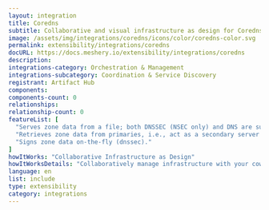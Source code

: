 ```yaml
---
layout: integration
title: Coredns
subtitle: Collaborative and visual infrastructure as design for Coredns
image: /assets/img/integrations/coredns/icons/color/coredns-color.svg
permalink: extensibility/integrations/coredns
docURL: https://docs.meshery.io/extensibility/integrations/coredns
description: 
integrations-category: Orchestration & Management
integrations-subcategory: Coordination & Service Discovery
registrant: Artifact Hub
components: 
components-count: 0
relationships: 
relationship-count: 0
featureList: [
  "Serves zone data from a file; both DNSSEC (NSEC only) and DNS are supported (file and auto).",
  "Retrieves zone data from primaries, i.e., act as a secondary server (AXFR only) (secondary).",
  "Signs zone data on-the-fly (dnssec)."
]
howItWorks: "Collaborative Infrastructure as Design"
howItWorksDetails: "Collaboratively manage infrastructure with your coworkers synchronously sharing the same designs."
language: en
list: include
type: extensibility
category: integrations
---
```

